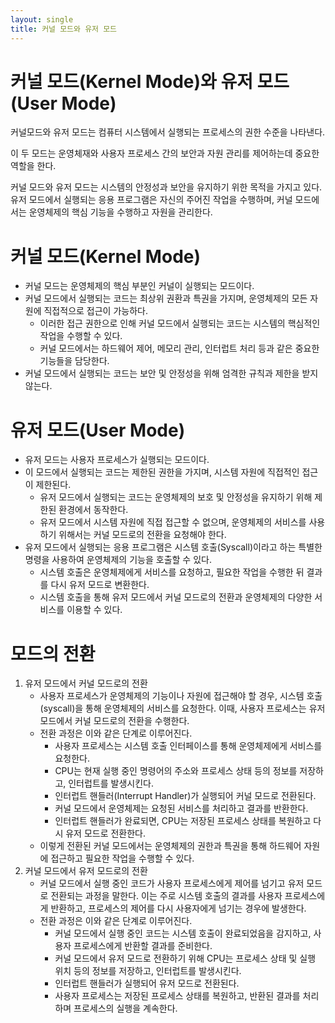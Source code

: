 ```yaml
---
layout: single
title: 커널 모드와 유저 모드
---
```


# 커널 모드(Kernel Mode)와 유저 모드(User Mode)
커널모드와 유저 모드는 컴퓨터 시스템에서 실행되는 프로세스의 권한 수준을 나타낸다.         
      
이 두 모드는 운영체재와 사용자 프로세스 간의 보안과 자원 관리를 제어하는데 중요한 역할을 한다.
            
커널 모드와 유저 모드는 시스템의 안정성과 보안을 유지하기 위한 목적을 가지고 있다. 유저 모드에서 실행되는 응용 프로그램은 자신의 주어진 작업을 수행하며, 커널 모드에서는 운영체제의 핵심 기능을 수행하고 자원을 관리한다.


# 커널 모드(Kernel Mode)
- 커널 모드는 운영체제의 핵심 부분인 커널이 실행되는 모드이다.
- 커널 모드에서 실행되는 코드는 최상위 권환과 특권을 가지며, 운영체제의 모든 자원에 직접적으로 접근이 가능하다.
    - 이러한 접근 권한으로 인해 커널 모드에서 실행되는 코드는 시스템의 핵심적인 작업을 수행할 수 있다.
    - 커널 모드에서는 하드웨어 제어, 메모리 관리, 인터럽트 처리 등과 같은 중요한 기능들을 담당한다.
- 커널 모드에서 실행되는 코드는 보안 및 안정성을 위해 엄격한 규칙과 제한을 받지 않는다.


# 유저 모드(User Mode)
- 유저 모드는 사용자 프로세스가 실행되는 모드이다.
- 이 모드에서 실행되는 코드는 제한된 권한을 가지며, 시스템 자원에 직접적인 접근이 제한된다.
    - 유저 모드에서 실행되는 코드는 운영체제의 보호 및 안정성을 유지하기 위해 제한된 환경에서 동작한다.
    - 유저 모드에서 시스템 자원에 직접 접근할 수 없으며, 운영체제의 서비스를 사용하기 위해서는 커널 모드로의 전환을 요청해야 한다.
- 유저 모드에서 실행되는 응용 프로그램은 시스템 호출(Syscall)이라고 하는 특별한 명령을 사용하여 운영체제의 기능을 호출할 수 있다.
    - 시스템 호출은 운영체제에게 서비스를 요청하고, 필요한 작업을 수행한 뒤 결과를 다시 유저 모드로 변환한다.
    - 시스템 호출을 통해 유저 모드에서 커널 모드로의 전환과 운영체제의 다양한 서비스를 이용할 수 있다. 

# 모드의 전환
1. 유저 모드에서 커널 모드로의 전환
    - 사용자 프로세스가 운영체제의 기능이나 자원에 접근해야 할 경우, 시스템 호출(syscall)을 통해 운영체제의 서비스를 요청한다. 이때, 사용자 프로세스는 유저 모드에서 커널 모드로의 전환을 수행한다.
    - 전환 과정은 이와 같은 단계로 이루어진다.
        - 사용자 프로세스는 시스템 호출 인터페이스를 통해 운영체제에게 서비스를 요청한다.
        - CPU는 현재 실행 중인 명령어의 주소와 프로세스 상태 등의 정보를 저장하고, 인터럽트를 발생시킨다.
        - 인터럽트 핸들러(Interrupt Handler)가 실행되어 커널 모드로 전환된다.
        - 커널 모드에서 운영체제는 요청된 서비스를 처리하고 결과를 반환한다.
        - 인터럽트 핸들러가 완료되면, CPU는 저장된 프로세스 상태를 복원하고 다시 유저 모드로 전환한다.
    - 이렇게 전환된 커널 모드에서는 운영체제의 권한과 특권을 통해 하드웨어 자원에 접근하고 필요한 작업을 수행할 수 있다.
2. 커널 모드에서 유저 모드로의 전환
    - 커널 모드에서 실행 중인 코드가 사용자 프로세스에게 제어를 넘기고 유저 모드로 전환되는 과정을 말한다. 이는 주로 시스템 호출의 결과를 사용자 프로세스에게 반환하고, 프로세스의 제어를 다시 사용자에게 넘기는 경우에 발생한다.
    - 전환 과정은 이와 같은 단계로 이루어진다.
        - 커널 모드에서 실행 중인 코드는 시스템 호출이 완료되었음을 감지하고, 사용자 프로세스에게  반환할 결과를 준비한다.
        - 커널 모드에서 유저 모드로 전환하기 위해 CPU는 프로세스 상태 및 실행 위치 등의 정보를 저장하고, 인터럽트를 발생시킨다.
        - 인터럽트 핸들러가 실행되어  유저 모드로 전환된다.
        - 사용자 프로세스는 저장된 프로세스 상태를 복원하고, 반환된 결과를 처리하며 프로세스의 실행을 계속한다.
